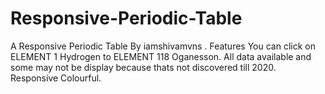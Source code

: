 # Responsive-Periodic-Table
A  Responsive Periodic Table By iamshivamvns . Features You can click on ELEMENT 1 Hydrogen to ELEMENT 118 Oganesson. All data available and some may not be display because thats not discovered till 2020. Responsive Colourful.
